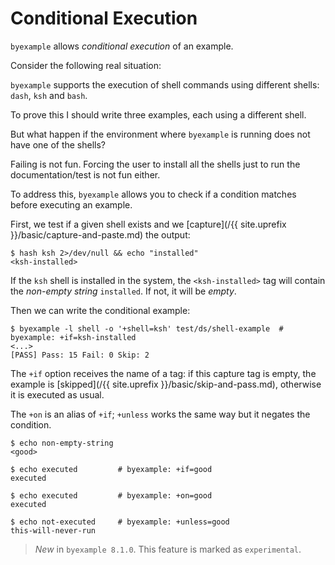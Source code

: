 <!--
Check that we have byexample installed first
$ hash byexample                                    # byexample: +fail-fast

$ alias byexample=byexample\ --pretty\ none

--
-->

# Conditional Execution

``byexample`` allows *conditional execution* of an example.

Consider the following real situation:

``byexample`` supports the execution of shell commands using different
shells: ``dash``, ``ksh`` and ``bash``.

To prove this I should write three examples, each using a different
shell.

But what happen if the environment where ``byexample`` is running does not
have one of the shells?

Failing is not fun. Forcing the user to install all the shells
just to run the documentation/test is not fun either.

To address this, ``byexample`` allows you to check if a condition matches
before executing an example.

First, we test if a given shell exists and we
[capture](/{{ site.uprefix }}/basic/capture-and-paste.md) the output:

```shell
$ hash ksh 2>/dev/null && echo "installed"
<ksh-installed>
```

If the ``ksh`` shell is installed in the system, the ``<ksh-installed>`` tag
will contain the *non-empty string* ``installed``. If not, it will be *empty*.

Then we can write the conditional example:

```shell
$ byexample -l shell -o '+shell=ksh' test/ds/shell-example  # byexample: +if=ksh-installed
<...>
[PASS] Pass: 15 Fail: 0 Skip: 2
```

The ``+if`` option receives the name of a tag: if this capture tag is empty, the
example is [skipped](/{{ site.uprefix }}/basic/skip-and-pass.md),
otherwise it is executed as usual.

The ``+on`` is an alias of ``+if``; ``+unless`` works the same way but
it negates the condition.

```shell
$ echo non-empty-string
<good>

$ echo executed         # byexample: +if=good
executed

$ echo executed         # byexample: +on=good
executed

$ echo not-executed     # byexample: +unless=good
this-will-never-run
```

> *New* in ``byexample 8.1.0``. This feature is marked as ``experimental``.
